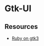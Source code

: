 Gtk-UI
======


Resources
---------

* [Ruby on gtk3](https://iridakos.com/tutorials/2018/01/25/creating-a-gtk-todo-application-with-ruby.html)
